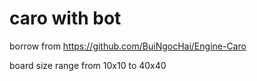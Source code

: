 # caro with bot

borrow from https://github.com/BuiNgocHai/Engine-Caro

board size range from 10x10 to 40x40
